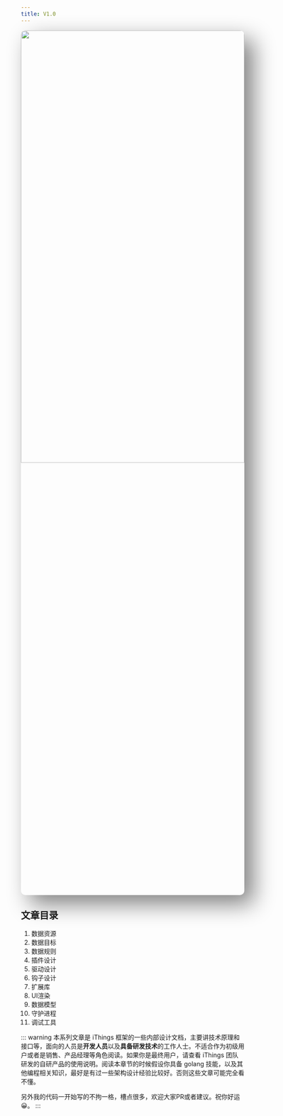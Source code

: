 ```yaml
---
title: V1.0
---
```

<img src="/assets/banner1.png" style="width:100%;height:50%;box-shadow: 20px 20px 50px grey;border-radius: 10px;"></img>


## 文章目录
1. 数据资源
1. 数据目标
3. 数据规则
4. 插件设计
5. 驱动设计
6. 钩子设计
7. 扩展库
8. UI渲染
9. 数据模型
10. 守护进程
11. 调试工具


::: warning
本系列文章是 iThings 框架的一些内部设计文档，主要讲技术原理和接口等，面向的人员是**开发人员**以及**具备研发技术**的工作人士。不适合作为初级用户或者是销售、产品经理等角色阅读。如果你是最终用户，请查看 iThings 团队研发的自研产品的使用说明。阅读本章节的时候假设你具备 golang 技能，以及其他编程相关知识，最好是有过一些架构设计经验比较好。否则这些文章可能完全看不懂。

另外我的代码一开始写的不拘一格，槽点很多，欢迎大家PR或者建议。祝你好运😀。
:::
